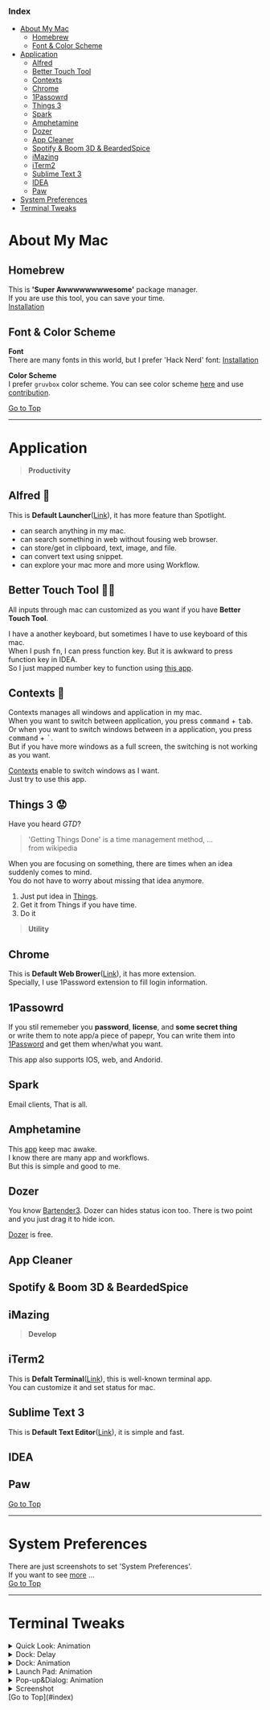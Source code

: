 ### Index
- [About My Mac](#about-my-mac)
  * [Homebrew](#homebrew)
  * [Font & Color Scheme](#font--color-scheme)
- [Application](#application)
  * [Alfred](#alfred)
  * [Better Touch Tool](#better-touch-tool)
  * [Contexts](#contexts)
  * [Chrome](#chrome)
  * [1Passowrd](#1passowrd)
  * [Things 3](#things-3)
  * [Spark](#spark)
  * [Amphetamine](#amphetamine)
  * [Dozer](#dozer)
  * [App Cleaner](#app-cleaner)
  * [Spotify & Boom 3D & BeardedSpice](#spotify--boom-3d--beardedspice)
  * [iMazing](#imazing)
  * [iTerm2](#iterm2)
  * [Sublime Text 3](#sublime-text-3)
  * [IDEA](#idea)
  * [Paw](#paw)
- [System Preferences](#system-preferences)
- [Terminal Tweaks](#terminal-tweaks)

# About My Mac
## Homebrew

This is **'Super Awwwwwwwwesome'** package manager.  
If you are use this tool, you can save your time.  
[Installation](https://docs.brew.sh/Installation)

## Font & Color Scheme

**Font**  
There are many fonts in this world, but I prefer 'Hack Nerd' font: [Installation](https://github.com/ryanoasis/nerd-fonts)

**Color Scheme**  
I prefer `gruvbox` color scheme. You can see color scheme [here](https://github.com/morhetz/gruvbox) 
and use [contribution](https://github.com/morhetz/gruvbox-contrib).

[Go to Top](#index)

---
# Application

> **Productivity**  
## Alfred 🕺
This is **Default Launcher**([Link](./application/alfred/README.md)), it has more feature than Spotlight.  
* can search anything in my mac.
* can search something in web without fousing web browser.
* can store/get in clipboard, text, image, and file.
* can convert text using snippet.
* can explore your mac more and more using Workflow.

## Better Touch Tool 👯‍♂️

All inputs through mac can customized as you want if you have **Better Touch Tool**.  

I have a another keyboard, but sometimes I have to use keyboard of this mac.  
When I push <kbd>fn</kbd>, I can press function key. But it is awkward to press function key in IDEA.  
So I just mapped number key to function using [this app](./application/better_touch_tool/README.md).

## Contexts 👯 

Contexts manages all windows and application in my mac.  
When you want to switch between application, you press <kbd>command</kbd> + <kbd>tab</kbd>.  
Or when you want to switch windows between in a application, you press <kbd>command</kbd> + <kbd>\`</kbd>.  
But if you have more windows as a full screen, the switching is not working as you want. 

[Contexts](https://contexts.co/) enable to switch windows as I want.  
Just try to use this app.

## Things 3 😟

Have you heard *GTD*? 
> 'Getting Things Done' is a time management method, ...  
>  from wikipedia

When you are focusing on something, there are times when an idea suddenly comes to mind.  
You do not have to worry about missing that idea anymore.

1. Just put idea in [Things](https://culturedcode.com/things/).
2. Get it from Things if you have time.
3. Do it

> **Utility**  
## Chrome

This is **Default Web Brower**([Link](./application/chrome/README.md)), it has more extension.  
Specially, I use 1Password extension to fill login information. 

## 1Passowrd

If you stil rememeber you **password**, **license**, and **some secret thing**   
or write them to note app/a piece of papepr, 
You can write them into [1Password](https://1password.com/) and get them when/what you want.

This app also supports IOS, web, and Andorid.

## Spark

Email clients, That is all.

## Amphetamine

This [app](https://apps.apple.com/kr/app/amphetamine/id937984704?mt=12) keep mac awake.  
I know there are many app and workflows.  
But this is simple and good to me.

## Dozer

You know [Bartender3](https://www.macbartender.com/). Dozer can hides status icon too.
There is two point and you just drag it to hide icon.

[Dozer](https://github.com/Mortennn/Dozer) is free.

## App Cleaner

## Spotify & Boom 3D & BeardedSpice

## iMazing

> **Develop**  
## iTerm2
This is **Defalt Terminal**([Link](./application/iterm/README.md)), this is well-known terminal app.  
You can customize it and set status for mac.  

## Sublime Text 3
This is **Default Text Editor**([Link](./application/sublime_text/README.md)), it is simple and fast.

## IDEA

## Paw
[Go to Top](#index)

---  
# System Preferences
There are just screenshots to set 'System Preferences'.  
If you want to see [more](system_preferences/README.md) ...  
[Go to Top](#index)

---  
# Terminal Tweaks
<details>
  <summary>Quick Look: Animation</summary>

**Apply**  
```shell
defaults write -g QLPanelAnimationDuration -float 0; killall Finder
```
**Reset**
```shell
defaults delete -g QLPanelAnimationDuration; killall Finder
```
</details>

<details>
  <summary>Dock: Delay</summary>

**Apply**
```shell
defaults write com.apple.Dock autohide-delay -float 0; killall Dock
```
**Reset**
```shell
defaults delete com.apple.dock autohide-delay; killall Dock
```
</details>

<details>
  <summary>Dock: Animation</summary>

**Apply**
```shell
defaults write com.apple.dock autohide-time-modifier -float 0; killall Dock
```
**Reset**
```shell
defaults delete com.apple.dock autohide-time-modifier; killall Dock
```
</details>

<details>
  <summary>Launch Pad: Animation</summary>

**Apply**
```shell
defaults write com.apple.dock springboard-show-duration -int 0; killall Dock
```
```shell
defaults write com.apple.dock springboard-hide-duration -int 0; killall Dock
```
**Reset**
```shell
defaults delete com.apple.dock springboard-show-duration; killall Dock
```
```shell
defaults delete com.apple.dock springboard-hide-duration; killall Dock
```
</details>

<details>
  <summary>Pop-up&Dialog: Animation</summary>

**Apply**
```shell
defaults write -g NSWindowResizeTime -float 0.01
```
```shell
defaults write -g NSAutomaticWindowAnimationsEnabled -bool FALSE
```
**Reset**
```shell
defaults delete -g NSWindowResizeTime
```
```shell
defaults delete -g NSAutomaticWindowAnimationsEnabled
```
</details>

<details>
  <summary>Screenshot</summary>

**File Format**  
Default: .png
```shell
defaults write com.apple.screencapture type PDF; killall SystemUIServer
```
**File Path**  
Default: ~/Desktop
```shell
defaults write com.apple.screencapture location /drag/location/here; killall SystemUIServer
```
</details>
[Go to Top](#index)  